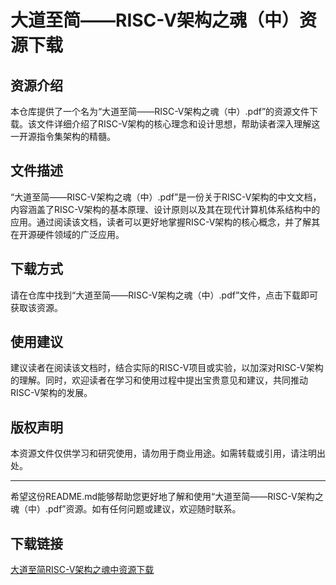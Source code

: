# 大道至简——RISC-V架构之魂（中）资源下载

## 资源介绍

本仓库提供了一个名为“大道至简——RISC-V架构之魂（中）.pdf”的资源文件下载。该文件详细介绍了RISC-V架构的核心理念和设计思想，帮助读者深入理解这一开源指令集架构的精髓。

## 文件描述

“大道至简——RISC-V架构之魂（中）.pdf”是一份关于RISC-V架构的中文文档，内容涵盖了RISC-V架构的基本原理、设计原则以及其在现代计算机体系结构中的应用。通过阅读该文档，读者可以更好地掌握RISC-V架构的核心概念，并了解其在开源硬件领域的广泛应用。

## 下载方式

请在仓库中找到“大道至简——RISC-V架构之魂（中）.pdf”文件，点击下载即可获取该资源。

## 使用建议

建议读者在阅读该文档时，结合实际的RISC-V项目或实验，以加深对RISC-V架构的理解。同时，欢迎读者在学习和使用过程中提出宝贵意见和建议，共同推动RISC-V架构的发展。

## 版权声明

本资源文件仅供学习和研究使用，请勿用于商业用途。如需转载或引用，请注明出处。

---

希望这份README.md能够帮助您更好地了解和使用“大道至简——RISC-V架构之魂（中）.pdf”资源。如有任何问题或建议，欢迎随时联系。

## 下载链接

[大道至简RISC-V架构之魂中资源下载](https://pan.quark.cn/s/9a8c27ce5031)